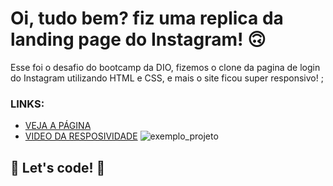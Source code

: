# Oi, tudo bem? fiz uma replica da landing page do Instagram! 🙃

Esse foi o desafio do bootcamp da DIO, fizemos o clone da pagina de login do Instagram utilizando HTML e CSS, e mais o site ficou super responsivo! ;  

### LINKS:

* [VEJA A PÁGINA](https://maydoug.github.io/landingpage-instagram/)
* [VIDEO DA RESPOSIVIDADE](https://github.com/maydoug/landingpage-instagram/blob/main/img/instagram_resposivo.gif)
![exemplo_projeto](https://github.com/maydoug/landingpage-instagram/blob/main/img/instagram_resposivo.gif)

## 🚀 Let's code! 🚀
